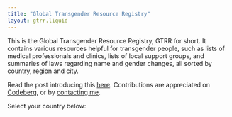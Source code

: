 ```yaml
---
title: "Global Transgender Resource Registry"
layout: gtrr.liquid
---
```

This is the Global Transgender Resource Registry, GTRR for short. It contains various resources helpful for transgender people, such as lists of medical professionals and clinics, lists of local support groups, and 
summaries of laws regarding name and gender changes, all sorted by country, region and city.

Read the post introducing this [here](/posts/2020/03/gtrr.html). Contributions are appreciated on [Codeberg](https://codeberg.org/FantasyCookie17/gtrr/), or by [contacting me](/contact.html).

Select your country below:
